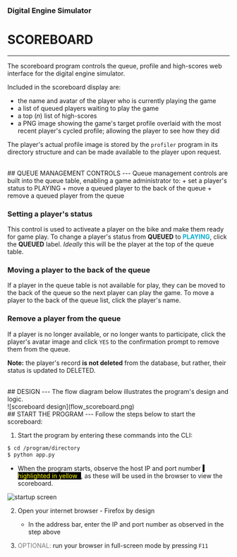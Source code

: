 
### Digital Engine Simulator
# SCOREBOARD
---
The scoreboard program controls the queue, profile and high-scores web interface for the digital engine simulator.

Included in the scoreboard display are:
+ the name and avatar of the player who is currently playing the game
+ a list of queued players waiting to play the game
+ a top ($n$) list of high-scores
+ a PNG image showing the game's target profile overlaid with the most recent player's cycled profile; allowing the player to see how they did

The player's actual profile image is stored by the `profiler` program in its directory structure and can be made available to the player upon request.


<br>
## QUEUE MANAGEMENT CONTROLS
---
Queue management controls are built into the queue table, enabling a game administrator to:
+ set a player's status to PLAYING
+ move a queued player to the back of the queue
+ remove a queued player from the queue

### Setting a player's status
This control is used to activeate a player on the bike and make them ready for game play.  To change a player's status from **QUEUED** to <span style="color: #00afd5;"><b>PLAYING</b></span>, click the **QUEUED** label.  *Ideally* this will be the player at the top of the queue table.

### Moving a player to the back of the queue
If a player in the queue table is not available for play, they can be moved to the back of the queue so the next player can play the game. To move a player to the back of the queue list, click the player's name.

### Remove a player from the queue
If a player is no longer available, or no longer wants to participate, click the player's avatar image and click `YES` to the confirmation prompt to remove them from the queue.

**Note:** the player's record **is not deleted** from the database, but rather, their status is updated to DELETED.


<br>
## DESIGN
---
The flow diagram below illustrates the program's design and logic.
<br>
![scoreboard design](flow_scoreboard.png)


<br>
## START THE PROGRAM
---
Follow the steps below to start the scoreboard:

1) Start the program by entering these commands into the CLI:
```bash
$ cd /program/directory
$ python app.py
```
   + When  the program starts, observe the host IP and port number <span style="background-color: black; color: yellow;"> &nbsp; highlighted in yellow&nbsp; </span>, as these will be used in the browser to view the scoreboard.

![startup screen](startup.png)

2) Open your internet browser - Firefox by design
   + In the address bar, enter the IP and port number as observed in the step above

3) <span style="color: #777;">OPTIONAL:</span> run your browser in full-screen mode by pressing `F11`
